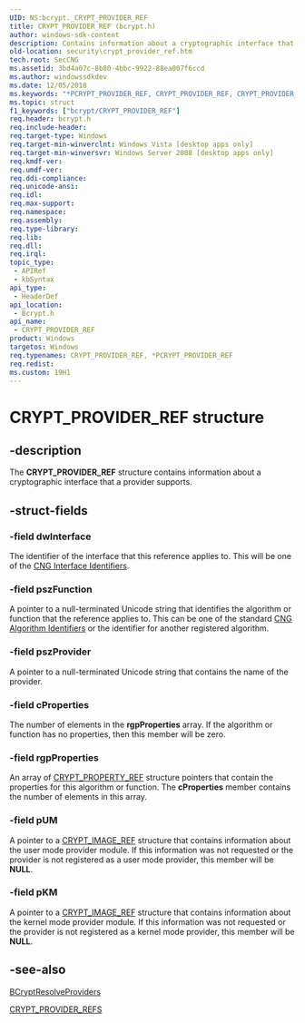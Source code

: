 ```yaml
---
UID: NS:bcrypt._CRYPT_PROVIDER_REF
title: CRYPT_PROVIDER_REF (bcrypt.h)
author: windows-sdk-content
description: Contains information about a cryptographic interface that a provider supports.
old-location: security\crypt_provider_ref.htm
tech.root: SecCNG
ms.assetid: 3bd4a07c-8b80-4bbc-9922-88ea007f6ccd
ms.author: windowssdkdev
ms.date: 12/05/2018
ms.keywords: "*PCRYPT_PROVIDER_REF, CRYPT_PROVIDER_REF, CRYPT_PROVIDER_REF structure [Security], PCRYPT_PROVIDER_REF, PCRYPT_PROVIDER_REF structure pointer [Security], bcrypt/CRYPT_PROVIDER_REF, bcrypt/PCRYPT_PROVIDER_REF, security.crypt_provider_ref"
ms.topic: struct
f1_keywords: ["bcrypt/CRYPT_PROVIDER_REF"]
req.header: bcrypt.h
req.include-header: 
req.target-type: Windows
req.target-min-winverclnt: Windows Vista [desktop apps only]
req.target-min-winversvr: Windows Server 2008 [desktop apps only]
req.kmdf-ver: 
req.umdf-ver: 
req.ddi-compliance: 
req.unicode-ansi: 
req.idl: 
req.max-support: 
req.namespace: 
req.assembly: 
req.type-library: 
req.lib: 
req.dll: 
req.irql: 
topic_type:
 - APIRef
 - kbSyntax
api_type:
 - HeaderDef
api_location:
 - Bcrypt.h
api_name:
 - CRYPT_PROVIDER_REF
product: Windows
targetos: Windows
req.typenames: CRYPT_PROVIDER_REF, *PCRYPT_PROVIDER_REF
req.redist: 
ms.custom: 19H1
---
```


# CRYPT_PROVIDER_REF structure


## -description


The <b>CRYPT_PROVIDER_REF</b> structure contains information about a cryptographic interface that a provider supports.


## -struct-fields




### -field dwInterface

The identifier of the interface that this reference applies to. This will be one of the <a href="https://docs.microsoft.com/windows/desktop/SecCNG/cng-interface-identifiers">CNG Interface Identifiers</a>.


### -field pszFunction

A pointer to a null-terminated Unicode string that identifies the algorithm or function that the reference applies to. This can be one of the standard <a href="https://docs.microsoft.com/windows/desktop/SecCNG/cng-algorithm-identifiers">CNG Algorithm Identifiers</a> or the identifier for another registered algorithm.


### -field pszProvider

A pointer to a null-terminated Unicode string that contains the name of the provider.


### -field cProperties

The number of elements in the <b>rgpProperties</b> array. If the algorithm or function has no properties, then this member will be zero.


### -field rgpProperties

An array of <a href="https://docs.microsoft.com/windows/desktop/api/bcrypt/ns-bcrypt-_crypt_property_ref">CRYPT_PROPERTY_REF</a> structure pointers that contain the properties for this algorithm or function. The <b>cProperties</b> member contains the number of elements in this array.


### -field pUM

A pointer to a <a href="https://docs.microsoft.com/windows/desktop/api/bcrypt/ns-bcrypt-_crypt_image_ref">CRYPT_IMAGE_REF</a> structure that contains information about the user mode provider module. If this information was not requested or the provider is not registered as a user mode provider, this member will be <b>NULL</b>.


### -field pKM

A pointer to a <a href="https://docs.microsoft.com/windows/desktop/api/bcrypt/ns-bcrypt-_crypt_image_ref">CRYPT_IMAGE_REF</a> structure that contains information about the kernel mode provider module. If this information was not requested or the provider is not registered as a kernel mode provider, this member will be <b>NULL</b>.


## -see-also




<a href="https://docs.microsoft.com/windows/desktop/api/bcrypt/nf-bcrypt-bcryptresolveproviders">BCryptResolveProviders</a>



<a href="https://docs.microsoft.com/windows/desktop/api/bcrypt/ns-bcrypt-_crypt_provider_refs">CRYPT_PROVIDER_REFS</a>
 

 

